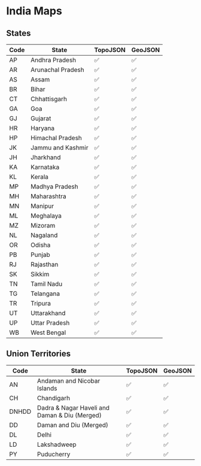 # India Maps

## States

| Code | State             | TopoJSON | GeoJSON |
|------|-------------------|----------|---------|
| AP   | Andhra Pradesh    | ✅        | ✅      |
| AR   | Arunachal Pradesh | ✅        | ✅      |
| AS   | Assam             | ✅        | ✅      |
| BR   | Bihar             | ✅        | ✅      |
| CT   | Chhattisgarh      | ✅        | ✅      |
| GA   | Goa               | ✅        | ✅      |
| GJ   | Gujarat           | ✅        | ✅      |
| HR   | Haryana           | ✅        | ✅      |
| HP   | Himachal Pradesh  | ✅        | ✅      |
| JK   | Jammu and Kashmir | ✅        | ✅      |
| JH   | Jharkhand         | ✅        | ✅      |
| KA   | Karnataka         | ✅        | ✅      |
| KL   | Kerala            | ✅        | ✅      |
| MP   | Madhya Pradesh    | ✅        | ✅      |
| MH   | Maharashtra       | ✅        | ✅      |
| MN   | Manipur           | ✅        | ✅      |
| ML   | Meghalaya         | ✅        | ✅      |
| MZ   | Mizoram           | ✅        | ✅      |
| NL   | Nagaland          | ✅        | ✅      |
| OR   | Odisha            | ✅        | ✅      |
| PB   | Punjab            | ✅        | ✅      |
| RJ   | Rajasthan         | ✅        | ✅      |
| SK   | Sikkim            | ✅        | ✅      |
| TN   | Tamil Nadu        | ✅        | ✅      |
| TG   | Telangana         | ✅        | ✅      |
| TR   | Tripura           | ✅        | ✅      |
| UT   | Uttarakhand       | ✅        | ✅      |
| UP   | Uttar Pradesh     | ✅        | ✅      |
| WB   | West Bengal       | ✅        | ✅      |



## Union Territories

| Code | State                                       | TopoJSON | GeoJSON |
|------|---------------------------------------------|----------|---------|
| AN   | Andaman and Nicobar Islands                | ✅        | ✅      |
| CH   | Chandigarh                                  | ✅        | ✅      |
| DNHDD| Dadra & Nagar Haveli and Daman & Diu (Merged)| ✅        | ✅      |
| DD   | Daman and Diu (Merged)                      | ✅        | ✅      |
| DL   | Delhi                                       | ✅        | ✅      |
| LD   | Lakshadweep                                 | ✅        | ✅      |
| PY   | Puducherry                                  | ✅        | ✅      |
